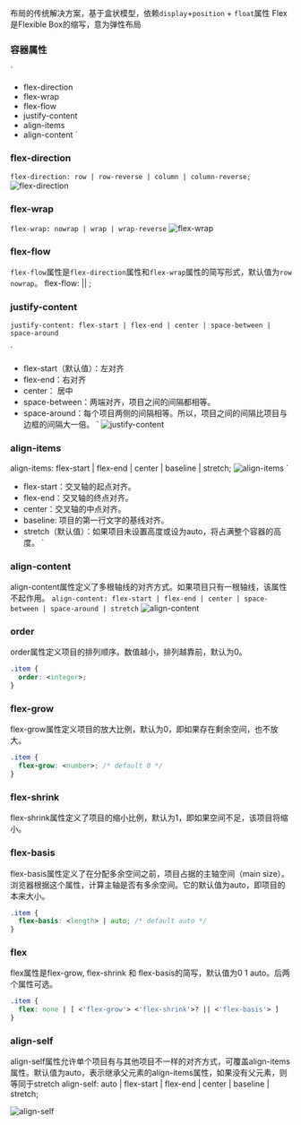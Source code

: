 布局的传统解决方案，基于盒状模型，依赖`display`+`position` + `float`属性
Flex是Flexible Box的缩写，意为弹性布局
### 容器属性
`
- flex-direction
- flex-wrap
- flex-flow
- justify-content
- align-items
- align-content
`

### flex-direction
`flex-direction: row | row-reverse | column | column-reverse;`
![flex-direction](http://www.ruanyifeng.com/blogimg/asset/2015/bg2015071005.png)

### flex-wrap
`flex-wrap: nowrap | wrap | wrap-reverse`
![flex-wrap](http://www.ruanyifeng.com/blogimg/asset/2015/bg2015071006.png)
### flex-flow
`flex-flow`属性是`flex-direction`属性和`flex-wrap`属性的简写形式，默认值为`row nowrap`。
flex-flow: <flex-direction> || <flex-wrap>;


### justify-content
`justify-content: flex-start | flex-end | center | space-between | space-around`

`
- flex-start（默认值）：左对齐
- flex-end：右对齐
- center： 居中
- space-between：两端对齐，项目之间的间隔都相等。
- space-around：每个项目两侧的间隔相等。所以，项目之间的间隔比项目与边框的间隔大一倍。
`
![justify-content](http://www.ruanyifeng.com/blogimg/asset/2015/bg2015071010.png)

### align-items
align-items: flex-start | flex-end | center | baseline | stretch;
![align-items](http://www.ruanyifeng.com/blogimg/asset/2015/bg2015071011.png)
`
- flex-start：交叉轴的起点对齐。
- flex-end：交叉轴的终点对齐。
- center：交叉轴的中点对齐。
- baseline: 项目的第一行文字的基线对齐。
- stretch（默认值）：如果项目未设置高度或设为auto，将占满整个容器的高度。
`

### align-content
align-content属性定义了多根轴线的对齐方式。如果项目只有一根轴线，该属性不起作用。
`align-content: flex-start | flex-end | center | space-between | space-around | stretch`
![align-content](http://www.ruanyifeng.com/blogimg/asset/2015/bg2015071012.png)
### order
order属性定义项目的排列顺序。数值越小，排列越靠前，默认为0。
```css
.item {
  order: <integer>;
}
```


### flex-grow
flex-grow属性定义项目的放大比例，默认为0，即如果存在剩余空间，也不放大。
```css
.item {
  flex-grow: <number>; /* default 0 */
}
```


### flex-shrink
flex-shrink属性定义了项目的缩小比例，默认为1，即如果空间不足，该项目将缩小。

### flex-basis
flex-basis属性定义了在分配多余空间之前，项目占据的主轴空间（main size）。浏览器根据这个属性，计算主轴是否有多余空间。它的默认值为auto，即项目的本来大小。
```css
.item {
  flex-basis: <length> | auto; /* default auto */
}
```

### flex
flex属性是flex-grow, flex-shrink 和 flex-basis的简写，默认值为0 1 auto。后两个属性可选。
```css
.item {
  flex: none | [ <'flex-grow'> <'flex-shrink'>? || <'flex-basis'> ]
}
```

### align-self
align-self属性允许单个项目有与其他项目不一样的对齐方式，可覆盖align-items属性。默认值为auto，表示继承父元素的align-items属性，如果没有父元素，则等同于stretch
align-self: auto | flex-start | flex-end | center | baseline | stretch;

![align-self](http://www.ruanyifeng.com/blogimg/asset/2015/bg2015071016.png)
